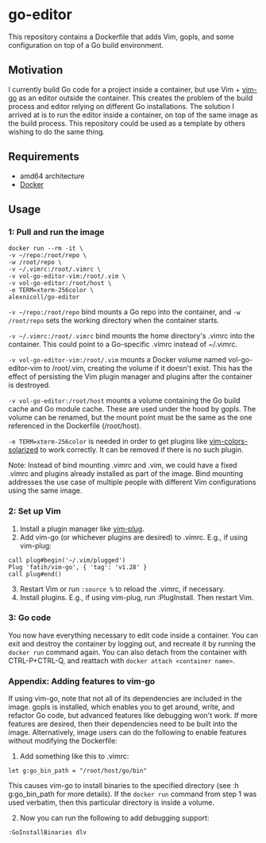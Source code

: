 # go-editor

This repository contains a Dockerfile that adds Vim, gopls, and some configuration on top of a Go build environment.

## Motivation

I currently build Go code for a project inside a container, but use Vim + [vim-go](https://github.com/fatih/vim-go) as an editor outside the container. This creates the problem of the build process and editor relying on different Go installations. The solution I arrived at is to run the editor inside a container, on top of the same image as the build process. This repository could be used as a template by others wishing to do the same thing.

## Requirements

- amd64 architecture
- [Docker](https://docs.docker.com/get-docker/)

## Usage

### 1: Pull and run the image

```
docker run --rm -it \
-v ~/repo:/root/repo \
-w /root/repo \
-v ~/.vimrc:/root/.vimrc \
-v vol-go-editor-vim:/root/.vim \
-v vol-go-editor:/root/host \
-e TERM=xterm-256color \
alexnicoll/go-editor
```

`-v ~/repo:/root/repo` bind mounts a Go repo into the container, and `-w /root/repo` sets the working directory when the container starts.

`-v ~/.vimrc:/root/.vimrc` bind mounts the home directory's .vimrc into the container. This could point to a Go-specific .vimrc instead of ~/.vimrc.

`-v vol-go-editor-vim:/root/.vim` mounts a Docker volume named vol-go-editor-vim to /root/.vim, creating the volume if it doesn't exist. This has the effect of persisting the Vim plugin manager and plugins after the container is destroyed.

`-v vol-go-editor:/root/host` mounts a volume containing the Go build cache and Go module cache. These are used under the hood by gopls. The volume can be renamed, but the mount point must be the same as the one referenced in the Dockerfile (/root/host).

`-e TERM=xterm-256color` is needed in order to get plugins like [vim-colors-solarized](https://github.com/altercation/vim-colors-solarized) to work correctly. It can be removed if there is no such plugin.

Note: Instead of bind mounting .vimrc and .vim, we could have a fixed .vimrc and plugins already installed as part of the image. Bind mounting addresses the use case of multiple people with different Vim configurations using the same image.

### 2: Set up Vim

1. Install a plugin manager like [vim-plug](https://github.com/junegunn/vim-plug).
2. Add vim-go (or whichever plugins are desired) to .vimrc. E.g., if using vim-plug:
```
call plug#begin('~/.vim/plugged')
Plug 'fatih/vim-go', { 'tag': 'v1.28' }
call plug#end()
```
3. Restart Vim or run `:source %` to reload the .vimrc, if necessary.
4. Install plugins. E.g., if using vim-plug, run :PlugInstall. Then restart Vim.

### 3: Go code

You now have everything necessary to edit code inside a container. You can exit and destroy the container by logging out, and recreate it by running the `docker run` command again. You can also detach from the container with CTRL-P+CTRL-Q, and reattach with `docker attach <container name>`.

### Appendix: Adding features to vim-go

If using vim-go, note that not all of its dependencies are included in the image. gopls is installed, which enables you to get around, write, and refactor Go code, but advanced features like debugging won't work. If more features are desired, then their dependencies need to be built into the image. Alternatively, image users can do the following to enable features without modifying the Dockerfile:

1. Add something like this to .vimrc:
```
let g:go_bin_path = "/root/host/go/bin"
```
This causes vim-go to install binaries to the specified directory (see :h g:go\_bin\_path for more details). If the `docker run` command from step 1 was used verbatim, then this particular directory is inside a volume.

2. Now you can run the following to add debugging support:
```
:GoInstallBinaries dlv
```
